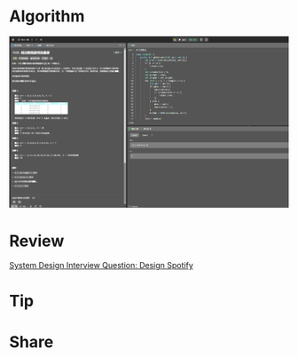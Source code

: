 # Algorithm

![](../../images/temp/zhenran-2024-05-19-lc.png)

# Review

[System Design Interview Question: Design Spotify](https://medium.com/gitconnected/system-design-interview-question-design-spotify-4a8a79697dda)

# Tip



# Share
